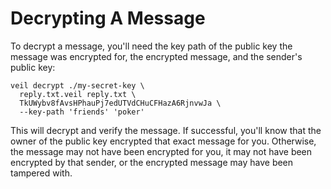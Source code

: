 # Decrypting A Message

To decrypt a message, you'll need the key path of the public key the message was encrypted for, the encrypted message,
and the sender's public key:

```shell
veil decrypt ./my-secret-key \
  reply.txt.veil reply.txt \
  TkUWybv8fAvsHPhauPj7edUTVdCHuCFHazA6RjnvwJa \
  --key-path 'friends' 'poker'
```

This will decrypt and verify the message. If successful, you'll know that the owner of the public key encrypted that
exact message for you. Otherwise, the message may not have been encrypted for you, it may not have been encrypted by
that sender, or the encrypted message may have been tampered with.